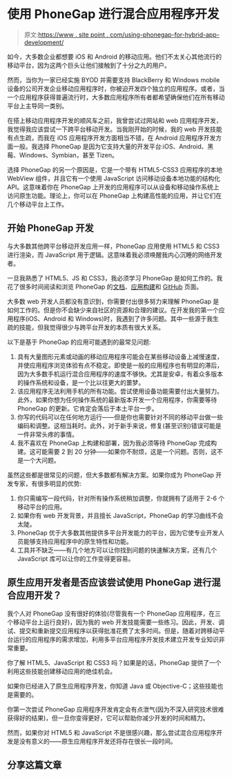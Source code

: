 # 使用 PhoneGap 进行混合应用程序开发

> 原文:[https://www . site point . com/using-phonegap-for-hybrid-app-development/](https://www.sitepoint.com/using-phonegap-for-hybrid-app-development/)

如今，大多数企业都想要 iOS 和 Android 的移动应用。他们不太关心其他流行的移动平台，因为这两个巨头让他们接触到了十分之九的用户。

然而，当你为一家已经实施 BYOD 并需要支持 BlackBerry 和 Windows mobile 设备的公司开发企业移动应用程序时，你被迫开发四个独立的应用程序。或者，当一个应用程序获得普遍流行时，大多数应用程序所有者都希望确保他们在所有移动平台上主导同一类别。

在搭上移动应用程序开发的顺风车之前，我曾尝试过网站和 web 应用程序开发，我觉得我应该尝试一下跨平台移动开发。当我刚开始的时候，我的 web 开发技能有点生疏，而我在 iOS 应用程序开发方面相当不错，在 Android 应用程序开发方面一般。我选择 PhoneGap 是因为它支持大量的开发平台:iOS、Android、黑莓、Windows、Symbian，甚至 Tizen。

选择 PhoneGap 的另一个原因是，它是一个带有 HTML5-CSS3 应用程序的本地 WebView 组件，并且它有一个使用 JavaScript 访问移动设备本地功能的结构化 API。这意味着你在 PhoneGap 上开发的应用程序可以从设备和移动操作系统上访问原生功能。理论上，你可以在 PhoneGap 上构建高性能的应用，并让它们在几个移动平台上工作。

## 开始 PhoneGap 开发

与大多数其他跨平台移动开发应用一样，PhoneGap 应用使用 HTML5 和 CSS3 进行渲染，而 JavaScript 用于逻辑。这意味着我必须唤醒我内心沉睡的网络开发者。

一旦我熟悉了 HTML5、JS 和 CSS3，我必须学习 PhoneGap 是如何工作的。我花了很多时间阅读和浏览 PhoneGap 的[文档](http://docs.phonegap.com/en/2.2.0/index.html)、[应用构建](https://build.phonegap.com/docs)和 [GitHub](https://github.com/phonegap) 页面。

大多数 web 开发人员都没有意识到，你需要付出很多努力来理解 PhoneGap 是如何工作的。但是你不会缺少来自社区的资源和合理的建议。在开发我的第一个应用程序(iOS、Android 和 Windows)时，我遇到了许多问题。其中一些源于我生疏的技能，但我觉得很少与跨平台开发的本质有很大关系。

以下是基于 PhoneGap 的应用可能遇到的最常见问题:

1.  具有大量图形元素或动画的移动应用程序可能会在某些移动设备上减慢速度，并使应用程序浏览体验有点不稳定。即使是一般的应用程序也有明显的滞后，因为大多数手机运行混合应用程序的速度不够快。尤其是安卓，有着众多版本的操作系统和设备，是一个比以往更大的噩梦。
2.  该应用程序无法利用手机的所有功能。尝试使用设备功能需要付出大量努力。此外，如果你想为任何操作系统的最新版本开发一个应用程序，你需要等待 PhoneGap 的更新。它肯定会落后于本土平台一步。
3.  你写的代码可以在任何地方运行——但是你也需要针对不同的移动平台做一些编码和调整。这相当耗时。此外，对于新手来说，修复(甚至识别)错误可能是一件非常头疼的事情。
4.  我不喜欢在 PhoneGap 上构建和部署，因为我必须等待 PhoneGap 完成构建。这可能需要 2 到 20 分钟——如果你不耐烦，这是一个问题。否则，这不是一个大问题。

虽然这些都是很常见的问题，但大多数都有解决方案。如果你成为 PhoneGap 开发专家，有很多明显的优势:

1.  你只需编写一段代码，针对所有操作系统稍加调整，你就拥有了适用于 2-6 个移动平台的应用。
2.  如果你有 web 开发背景，并且擅长 JavaScript，PhoneGap 的学习曲线不会太陡。
3.  PhoneGap 优于大多数其他提供多平台开发能力的平台，因为它使专业开发人员能够支持应用程序中的原生特性和功能。
4.  工具并不缺乏——有几个地方可以让你找到问题的快速解决方案，还有几个 JavaScript 库可以让你的工作变得更容易。

## 原生应用开发者是否应该尝试使用 PhoneGap 进行混合应用开发？

我个人对 PhoneGap 没有很好的体验(尽管我有一个 PhoneGap 应用程序，在三个移动平台上运行良好)，因为我的 web 开发技能需要一些练习。因此，开发、调试、提交和重新提交应用程序以获得批准花费了太多时间。但是，随着对跨移动平台运行的应用程序的需求增加，利用多平台应用程序开发技术建立开发专业知识非常重要。

你了解 HTML5、JavaScript 和 CSS3 吗？如果是的话，PhoneGap 提供了一个利用这些技能创建移动应用的绝佳机会。

如果你已经进入了原生应用程序开发，你知道 Java 或 Objective-C；这些技能也是需要的。

你第一次尝试 PhoneGap 应用程序开发肯定会有点泄气(因为不深入研究技术很难获得好的结果)，但一旦你变得更好，它可以帮助你减少开发的时间和精力。

然而，如果你对 HTML5 和 JavaScript 不是很感兴趣，那么尝试混合应用程序开发是没有意义的——原生应用程序开发还将存在很长一段时间。

## 分享这篇文章